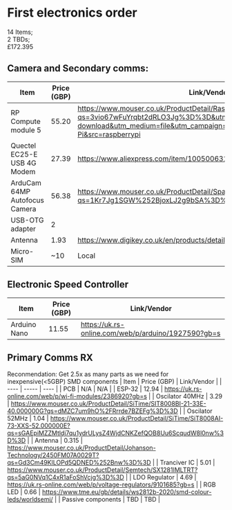 # First electronics order
14 Items;<br />
2 TBDs;<br />
£172.395<br />
## Camera and Secondary comms:
| Item | Price (GBP) | Link/Vendor |
| ---- | ----- | ---- |
| RP Compute module 5 | 55.20 | https://www.mouser.co.uk/ProductDetail/Raspberry-Pi/SC1595?qs=3vio67wFuYrqbt2dRLO3Jg%3D%3D&utm_source=mouser-refine-download&utm_medium=file&utm_campaign=SC1595&utm_content=Raspberry-Pi&src=raspberrypi |
| Quectel EC25-E USB 4G Modem| 27.39 | https://www.aliexpress.com/item/1005006319126849.html |
| ArduCam 64MP Autofocus Camera | 56.38 | https://www.mouser.co.uk/ProductDetail/SparkFun/SEN-21276?qs=1Kr7Jg1SGW%252BjoxLJ2g9bSA%3D%3D |
| USB-OTG adapter | 2 |  |
| Antenna | 1.93 | https://www.digikey.co.uk/en/products/detail/quectel/YFCA002AA/15706730 |
| Micro-SIM | ~10 | Local |

## Electronic Speed Controller
| Item | Price (GBP) | Link/Vendor |
| ---- | ----- | ---- |
| Arduino Nano | 11.55 | https://uk.rs-online.com/web/p/arduino/1927590?gb=s |

## Primary Comms RX
Reconmendation: Get 2.5x as many parts as we need for inexpensive(<5GBP) SMD components
| Item | Price (GBP) | Link/Vendor |
| ---- | ----- | ---- |
| PCB | N/A | N/A |
| ESP-32 | 12.94 | https://uk.rs-online.com/web/p/wi-fi-modules/2386920?gb=s |
| Oscilator 40MHz | 3.29 | https://www.mouser.co.uk/ProductDetail/SiTime/SIT8008BI-21-33E-40.000000G?qs=dMZC7um9hO%2FRrrde7BZEFg%3D%3D |
| Oscilator 52MHz | 1.04 | https://www.mouser.co.uk/ProductDetail/SiTime/SiT8008AI-73-XXS-52.000000E?qs=sGAEpiMZZMtldj7qu1ydrULysZ4WjdCNKZefQOB8Uu6ScqudW8l0nw%3D%3D |
| Antenna | 0.315 | https://www.mouser.co.uk/ProductDetail/Johanson-Technology/2450FM07A0029T?qs=Gd3Cm49KlLOPd5QDNED%252Bnw%3D%3D |
| Tranciver IC | 5.01 | https://www.mouser.co.uk/ProductDetail/Semtech/SX1281IMLTRT?qs=5aG0NVq1C4xR1aFoShVcjg%3D%3D |
| LDO Regulator | 4.69 | https://uk.rs-online.com/web/p/voltage-regulators/9101685?gb=s |
| RGB LED | 0.66 | https://www.tme.eu/gb/details/ws2812b-2020/smd-colour-leds/worldsemi/ |
| Passive components | TBD | TBD |

